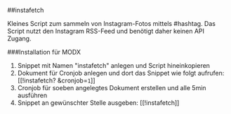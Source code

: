 ##instafetch

Kleines Script zum sammeln von Instagram-Fotos mittels #hashtag. Das Script nutzt den Instagram RSS-Feed und benötigt daher keinen API Zugang.

###Installation für MODX

1. Snippet mit Namen "instafetch" anlegen und Script hineinkopieren
2. Dokument für Cronjob anlegen und dort das Snippet wie folgt aufrufen: [[!instafetch? &cronjob=`1`]]
3. Cronjob für soeben angelegtes Dokument erstellen und alle 5min ausführen
4. Snippet an gewünschter Stelle ausgeben: [[!instafetch]]
